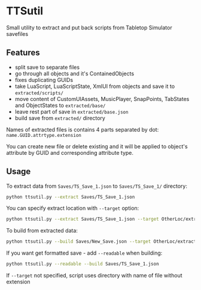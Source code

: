# TTSutil
Small utility to extract and put back scripts from Tabletop Simulator savefiles

## Features

- split save to separate files
- go through all objects and it's ContainedObjects
- fixes duplicating GUIDs
- take LuaScript, LuaScriptState, XmlUI from objects and save it to `extracted/scripts/`
- move content of CustomUIAssets, MusicPlayer, SnapPoints, TabStates and ObjectStates to `extracted/base/`
- leave rest part of save in `extracted/base.json`
- build save from `extracted/` directory

Names of extracted files is contains 4 parts separated by dot:
`name.GUID.attrtype.extension`

You can create new file or delete existing and it will be applied to object's attribute by GUID and corresponding attribute type.

## Usage

To extract data from `Saves/TS_Save_1.json` to `Saves/TS_Save_1/` directory:
```bash
python ttsutil.py --extract Saves/TS_Save_1.json
```

You can specify extract location with `--target` option:
```bash
python ttsutil.py --extract Saves/TS_Save_1.json --target OtherLoc/extracted/
```

To build from extracted data:
```bash
python ttsutil.py --build Saves/New_Save.json --target OtherLoc/extracted/
```

If you want get formatted save - add `--readable` when building:
```bash
python ttsutil.py --readable --build Saves/TS_Save_1.json
```

If `--target` not specified, script uses directory with name of file without extension
